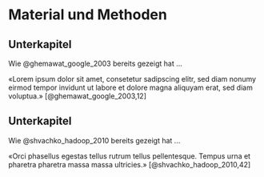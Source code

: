 # Material und Methoden

## Unterkapitel

Wie @ghemawat_google_2003 bereits gezeigt hat ...

«Lorem ipsum dolor sit amet, consetetur sadipscing elitr, sed diam nonumy eirmod tempor invidunt ut labore et dolore magna aliquyam erat, sed diam voluptua.» [@ghemawat_google_2003,12]

## Unterkapitel

Wie @shvachko_hadoop_2010 bereits gezeigt hat ...

«Orci phasellus egestas tellus rutrum tellus pellentesque. Tempus urna et pharetra pharetra massa massa ultricies.» [@shvachko_hadoop_2010,42]
